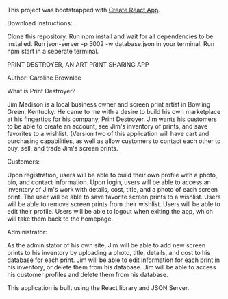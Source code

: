 This project was bootstrapped with [Create React App](https://github.com/facebook/create-react-app).

Download Instructions: 

Clone this repository. 
Run npm install and wait for all dependencies to be installed.
Run json-server -p 5002 -w database.json in your terminal. 
Run npm start in a seperate terminal.

PRINT DESTROYER, AN ART PRINT SHARING APP

Author:
Caroline Brownlee

What is Print Destroyer?

Jim Madison is a local business owner and screen print artist in Bowling Green, Kentucky. He came to me with a desire to build his own marketplace at his fingertips for his company, Print Destroyer. Jim wants his customers to be able to create an account, see Jim's inventory of prints, and save favorites to a wishlist. (Version two of this application will have cart and purchasing capabilities, as well as allow customers to contact each other to buy, sell, and trade Jim's screen prints. 

Customers:

Upon registration, users will be able to build their own profile with a photo, bio, and contact information. 
Upon login, users will be able to access an inventory of Jim's work with details, cost, title, and a photo of each screen print. The user will be able to save favorite screen prints to a wishlist. Users will be able to remove screen prints from their wishlist. Users will be able to edit their profile. Users will be able to logout when exiting the app, which will take them back to the homepage. 

Administrator:

As the administator of his own site, Jim will be able to add new screen prints to his inventory by uploading a photo, title, details, and cost to his database for each print. Jim will be able to edit information for each print in his inventory, or delete them from his database. Jim will be able to access his customer profiles and delete them from his database. 

This application is built using the React library and JSON Server.
